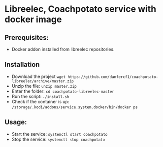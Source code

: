 # Libreelec, Coachpotato service with docker image 

## Prerequisites:
*   Docker addon installed from libreelec repositories.

## Installation

*   Download the project `wget https://github.com/danfercf1/coachpotato-libreelec/archive/master.zip`
*   Unzip the file: `unzip master.zip`
*   Enter the folder: `cd coachpotato-libreelec-master`
*   Run the script: `./install.sh`
*   Check if the container is up: `/storage/.kodi/addons/service.system.docker/bin/docker ps`

## Usage:
*   Start the service: `systemctl start coachpotato`
*   Stop the service: `systemctl stop coachpotato`
